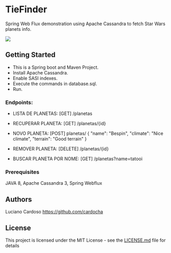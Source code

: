 # TieFinder
Spring Web Flux demonstration using Apache Cassandra to fetch Star Wars planets info.   

![](red_saber.gif)


## Getting Started
* This is a Spring boot and Maven Project.
* Install Apache Cassandra.
* Enable SASI indexes.
* Execute the commands in database.sql.
* Run.

### Endpoints:
* LISTA DE PLANETAS: [GET]  /planetas

* RECUPERAR PLANETA: [GET] /planetas/{id}

* NOVO PLANETA: [POST] planetas/
{
    "name": "Bespin",
    "climate": "Nice climate",
    "terrain": "Good terrain"
}

* REMOVER PLANETA: [DELETE] /planetas/{id}

* BUSCAR PLANETA POR NOME: [GET] /planetas?name=tatooi

### Prerequisites

JAVA 8, Apache Cassandra 3, Spring Webflux

## Authors

Luciano Cardoso https://github.com/cardocha

## License

This project is licensed under the MIT License - see the [LICENSE.md](LICENSE.md) file for details

